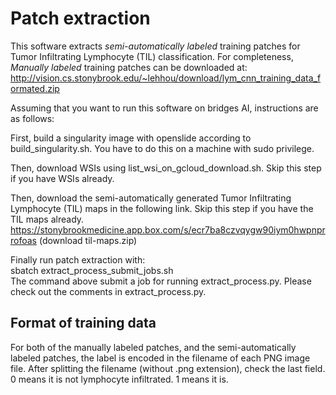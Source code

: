 # Patch extraction

This software extracts *semi-automatically labeled* training patches for Tumor Infiltrating Lymphocyte (TIL) classification.
For completeness, *Manually labeled* training patches can be downloaded at:  
http://vision.cs.stonybrook.edu/~lehhou/download/lym_cnn_training_data_formated.zip

Assuming that you want to run this software on bridges AI, instructions are as follows:  

First, build a singularity image with openslide according to build_singularity.sh. You have to do this on a machine with sudo privilege.  

Then, download WSIs using list_wsi_on_gcloud_download.sh. Skip this step if you have WSIs already.  

Then, download the semi-automatically generated Tumor Infiltrating Lymphocyte (TIL) maps in the following link. Skip this step if you have the TIL maps already.  
https://stonybrookmedicine.app.box.com/s/ecr7ba8czvqygw90iym0hwpnprrofoas (download til-maps.zip)

Finally run patch extraction with:  
sbatch extract_process_submit_jobs.sh  
The command above submit a job for running extract_process.py. Please check out the comments in extract_process.py.

## Format of training data

For both of the manually labeled patches, and the semi-automatically labeled patches, the label is encoded in the filename of each PNG image file. After splitting the filename (without .png extension), check the last field. 0 means it is not lymphocyte infiltrated. 1 means it is.

